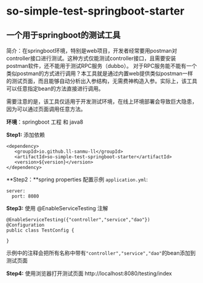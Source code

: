 # so-simple-test-springboot-starter

## 一个用于springboot的测试工具

简介：在springboot环境，特别是web项目，开发者经常要用postman对controller接口进行测试。这种方式仅能测试controller接口，且需要安装postman软件，还不能用于测试RPC服务（dubbo）。
    对于RPC服务能不能有一个类似postman的方式进行调用？本工具就是通过内置web提供类似postman一样的测试页面，而且能够自动分析出入参结构，无需费神构造入参。实际上，该工具可以任意指定bean的方法直接进行调用。

​	需要注意的是，该工具仅适用于开发测试环境，在线上环境部署会导致巨大隐患，因为可以通过页面调用任意方法。



**环境**：springboot 工程 和 java8



**Step1:** 添加依赖

```
<dependency>
   <groupId>io.github.ll-sanmu-ll</groupId>
   <artifactId>so-simple-test-springboot-starter</artifactId>
   <version>${version}</version>
</dependency>
```

**Step2：**spring properties 配置示例 `application.yml`:

```
server:
  port: 8080
```

**Step3:** 使用 @EnableServiceTesting 注解

```
@EnableServiceTesting({"controller","service","dao"})
@Configuration
public class TestConfig {

}
```

​	示例中的注释会把所有名称中带有`"controller","service","dao"`的bean添加到测试页面

**Step4:** 使用浏览器打开测试页面 http://localhost:8080/testing/index 

